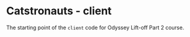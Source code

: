 # Catstronauts - client

The starting point of the `client` code for Odyssey Lift-off Part 2 course.